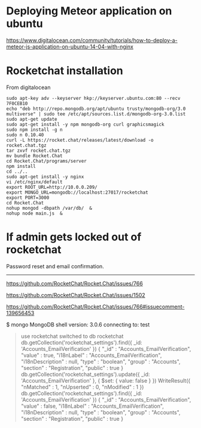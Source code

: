 # Deploying Meteor application on ubuntu

https://www.digitalocean.com/community/tutorials/how-to-deploy-a-meteor-js-application-on-ubuntu-14-04-with-nginx


# Rocketchat installation

From digitalocean

~~~~~~~~
sudo apt-key adv --keyserver hkp://keyserver.ubuntu.com:80 --recv 7F0CEB10
echo "deb http://repo.mongodb.org/apt/ubuntu trusty/mongodb-org/3.0 multiverse" | sudo tee /etc/apt/sources.list.d/mongodb-org-3.0.list
sudo apt-get update
sudo apt-get install -y npm mongodb-org curl graphicsmagick
sudo npm install -g n
sudo n 0.10.40
curl -L https://rocket.chat/releases/latest/download -o rocket.chat.tgz
tar zxvf rocket.chat.tgz
mv bundle Rocket.Chat
cd Rocket.Chat/programs/server
npm install
cd ../..
sudo apt-get install -y nginx
vi /etc/nginx/default
export ROOT_URL=http://10.0.0.209/
export MONGO_URL=mongodb://localhost:27017/rocketchat
export PORT=3000
cd Rocket.Chat
nohup mongod -dbpath /var/db/  &
nohup node main.js  &
~~~~~~~~

# If admin gets locked out of rocketchat

Password reset and email confirmation.

--------------------------------

https://github.com/RocketChat/Rocket.Chat/issues/766


https://github.com/RocketChat/Rocket.Chat/issues/1502


https://github.com/RocketChat/Rocket.Chat/issues/766#issuecomment-139656453

$ mongo
MongoDB shell version: 3.0.6
connecting to: test
> use rocketchat
switched to db rocketchat
> db.getCollection('rocketchat_settings').find({ _id: 'Accounts_EmailVerification' })
{ "_id" : "Accounts_EmailVerification", "value" : true, "i18nLabel" : "Accounts_EmailVerification", "i18nDescription" : null, "type" : "boolean", "group" : "Accounts", "section" : "Registration", "public" : true }
> db.getCollection('rocketchat_settings').update({ _id: 'Accounts_EmailVerification' }, { $set: { value: false } })
WriteResult({ "nMatched" : 1, "nUpserted" : 0, "nModified" : 1 })
> db.getCollection('rocketchat_settings').find({ _id: 'Accounts_EmailVerification' })
{ "_id" : "Accounts_EmailVerification", "value" : false, "i18nLabel" : "Accounts_EmailVerification", "i18nDescription" : null, "type" : "boolean", "group" : "Accounts", "section" : "Registration", "public" : true }

